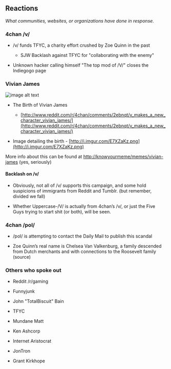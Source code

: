 ## Reactions

*What communities, websites, or organizations have done in response.*

### 4chan /v/

* /v/ funds TFYC, a charity effort crushed by Zoe Quinn in the past

    * SJW Backlash against TFYC for "collaborating with the enemy"

* Unknown hacker calling himself "The top mod of /V/" closes the Indiegogo page

### Vivian James

![image alt text](image_1.png)

* The Birth of Vivian James

    * [http://www.reddit.com/r/4chan/comments/2ebnqt/v_makes_a_new_character_vivian_james/](http://www.reddit.com/r/4chan/comments/2ebnqt/v_makes_a_new_character_vivian_james/)

* Image detailing the birth - [http://i.imgur.com/E7XZaKz.png](http://i.imgur.com/E7XZaKz.png)

More info about this can be found at [http://knowyourmeme/memes/vivian-james](http://knowyourmeme/memes/vivian-james) (yes, seriously)

#### Backlash on /v/

* Obviously, not all of /v/ supports this campaign, and some hold suspicions of immigrants from Reddit and Tumblr. (but remember, divided we fall)

* Whether Uppercase-/V/ is actually from 4chan’s /v/, or just the Five Guys trying to start shit (or both), will be seen.

### 4chan /pol/

* /pol/ is attempting to contact the Daily Mail to publish this scandal

* Zoe Quinn’s real name is Chelsea Van Valkenburg, a family descended from Dutch merchants and with connections to the Roosevelt family (source)

### Others who spoke out

* Reddit /r/gaming

* Funnyjunk

* John "TotalBiscuit" Bain 

* TFYC

* Mundane Matt

* Ken Ashcorp 

* Internet Aristocrat

* JonTron

* Grant Kirkhope